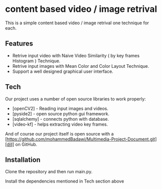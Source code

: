 # content based video / image retrival

This is a simple content based video / image retrival one technique for each. 

## Features

- Retrive input video with Naive Video Similarity ( by key frames Histogram ) Technique.
- Retrive input images with Mean Color and Color Layout Technique.
- Support a well designed graphical user interface.

## Tech

Our project uses a number of open source libraries to work properly:

- [openCV2] - Reading input images and videos.
- [pyside2] - open source python gui framework.
- [sqlalchemy] - connects python with database.
- [video-kf] - helps extracting video key frames.

And of course our project itself is open source with a [https://github.com/mohammedBadawi/Multimedia-Project-Document.git][dill]
 on GitHub.

## Installation

Clone the repository and then run main.py.

Install the dependencies mentioned in Tech section above


